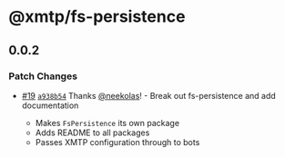 # @xmtp/fs-persistence

## 0.0.2

### Patch Changes

- [#19](https://github.com/xmtp/bot-kit-pro/pull/19) [`a938b54`](https://github.com/xmtp/bot-kit-pro/commit/a938b54e0b5c95076bfc8bdb7b53a15b54d3926e) Thanks [@neekolas](https://github.com/neekolas)! - Break out fs-persistence and add documentation

  - Makes `FsPersistence` its own package
  - Adds README to all packages
  - Passes XMTP configuration through to bots
